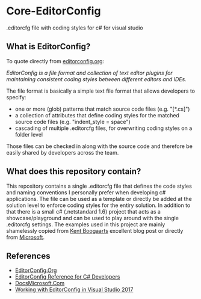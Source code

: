 # Core-EditorConfig
.editorcfg file with coding styles for c# for visual studio

## What is EditorConfig?
To quote directly from [editorconfig.org](http://editorconfig.org):

*EditorConfig is a file format and collection of text editor plugins for maintaining consistent coding styles between different editors and IDEs.*

The file format is basically a simple text file format that allows developers to specify:
* one or more (glob) patterns that match source code files (e.g. "[*.cs]") 
* a collection of attributes that define coding styles for the matched source code files (e.g. "indent_style = space")
* cascading of multiple .editorcfg files, for overwriting coding styles on a folder level

Those files can be checked in along with the source code and therefore be easily shared by developers across the team.

## What does this repository contain?
This repository contains a single .editorcfg file that defines the code styles and naming conventions I personally prefer when developing c# applications. The file can be used as a template or directly be added at the solution level to enforce coding styles for the entiry solution.
In addition to that there is a small c# (.netstandard 1.6) project that acts as a showcase/playground and can be used to play around with the single .editorcfg settings. The examples used in this project are mainly shamelessly copied from [Kent Boogaarts](https://kent-boogaart.com/blog/editorconfig-reference-for-c-developers) excellent blog post or directly from [Microsoft](https://docs.microsoft.com/en-us/visualstudio/ide/editorconfig-code-style-settings-reference).

## References
* [EditorConfig.Org](http://editorconfig.org)
* [EditorConfig Reference for C# Developers](https://kent-boogaart.com/blog/editorconfig-reference-for-c-developers)
* [DocsMicrosoft.Com](https://docs.microsoft.com/en-us/visualstudio/ide/editorconfig-code-style-settings-reference)
* [Working with EditorConfig in Visual Studio 2017](https://almvm.azurewebsites.net/labs/tfs/editorconfig/)
